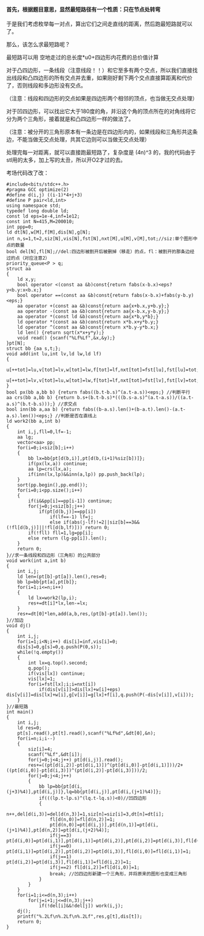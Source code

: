 #### 首先，根据题目意思，显然最短路径有一个性质：只在节点处转弯

于是我们考虑枚举每一对点，算出它们之间走直线的距离，然后跑最短路就可以了。

那么，该怎么求最短路呢？

最短路可以用 空地走过的总长度*u0+四边形内花费的总价值计算

对于凸四边形，一条线段（注意线段！！）和它至多有两个交点，所以我们直接找出线段和凸四边形的所有交点并去重，如果刚好剩下两个交点直接算距离和代价了，否则线段和多边形没有交点。

（注意：线段和四边形的交点如果是四边形两个相邻的顶点，也当做无交点处理）

对于凹四边形，可以找出它大于180度的角，并沿这个角的顶点所在的对角线将它分为两个三角形，接着就是和凸四边形一样的做法了。

（注意：被分开的三角形原本有一条边是在四边形内的，如果线段和三角形共这条边，不能当做无交点处理，共其它边则可以当做无交点处理）

处理完每一对距离，就可以直接跑最短路了，复杂度是 (4n)^3 的，我的代码由于stl用的太多，加上写的太丑，所以开O2才过的去。

考场代码改了改：

    
    
    #include<bits/stdc++.h>
    #pragma GCC optimize(2)
    #define d(i,j) ((i-1)*4+j+3)
    #define P pair<ld,int>
    using namespace std;
    typedef long double ld;
    const ld eps=1e-4,inf=1e12;
    const int N=415,M=200010;
    int ppp=0;
    ld dt[N],w[M],f[M],dis[N],g[N];
    int n,s=1,t=2,siz[N],vis[N],fst[N],nxt[M],u[M],v[M],tot;//siz:单个图形中点的数量 
    bool del[N],fl[N];//del:四边形被割开后被删掉（移走）的点，fl：被割开的那条边经过的点（对应注意2） 
    priority_queue<P > q;
    struct aa
    {
    	ld x,y;
    	bool operator <(const aa &b)const{return fabs(x-b.x)<eps? y<b.y:x<b.x;}
    	bool operator ==(const aa &b)const{return fabs(x-b.x)+fabs(y-b.y)<eps;}
    	aa operator +(const aa &b)const{return aa{x+b.x,y+b.y};}
    	aa operator -(const aa &b)const{return aa{x-b.x,y-b.y};}
    	aa operator *(const ld &b)const{return aa{x*b,y*b};}
    	ld operator *(const aa &b)const{return x*b.x+y*b.y;}
    	ld operator ^(const aa &b)const{return x*b.y-y*b.x;}
    	ld len() {return sqrt(x*x+y*y);}
    	void read() {scanf("%Lf%Lf",&x,&y);}
    }pt[N];
    struct bb {aa s,t;};
    void add(int lu,int lv,ld lw,ld lf)
    {
    	u[++tot]=lu,v[tot]=lv,w[tot]=lw,f[tot]=lf,nxt[tot]=fst[lu],fst[lu]=tot;
    	u[++tot]=lv,v[tot]=lu,w[tot]=lw,f[tot]=lf,nxt[tot]=fst[lv],fst[lv]=tot;
    }
    bool px(bb a,bb b) {return fabs((b.t-b.s)^(a.t-a.s))<eps;} //判断平行 
    aa crs(bb a,bb b) {return b.s+(b.t-b.s)*(((b.s-a.s)^(a.t-a.s))/((a.t-a.s)^(b.t-b.s)));} //求交点 
    bool inn(bb a,aa b) {return fabs((b-a.s).len()+(b-a.t).len()-(a.t-a.s).len())<eps;} //判断是否在直线上 
    ld work2(bb a,int b)
    {
    	int i,j,fll=0,lf=-1;
    	aa lg;
    	vector<aa> pp;
    	for(i=0;i<siz[b];i++)
    	{
    		bb lx=bb{pt[d(b,i)],pt[d(b,(i+1)%siz[b])]};
    		if(px(lx,a)) continue;
    		aa lp=crs(lx,a);
    		if(inn(lx,lp)&&inn(a,lp)) pp.push_back(lp);
    	}
    	sort(pp.begin(),pp.end());
    	for(i=0;i<pp.size();i++)
    	{
    		if(i&&pp[i]==pp[i-1]) continue;
    		for(j=0;j<siz[b];j++)
    			if(pt[d(b,j)]==pp[i])
    				if(lf==-1) lf=j;
    				else if(abs(j-lf)!=2||siz[b]==3&&(!fl[d(b,j)]||!fl[d(b,lf)])) return 0;
    		if(!fll) fll=1,lg=pp[i];
    		else return (lg-pp[i]).len();
    	}
    	return 0;
    }//求一条线段和四边形（三角形）的公共部分 
    void work(int a,int b)
    {
    	int i,j;
    	ld len=(pt[b]-pt[a]).len(),res=0;
    	bb lp=bb{pt[a],pt[b]};
    	for(i=1;i<=n;i++)
    	{
    		ld lx=work2(lp,i);
    		res+=dt[i]*lx,len-=lx;
    	}
    	res+=dt[0]*len,add(a,b,res,(pt[b]-pt[a]).len());
    }//加边 
    void dj()
    {
    	int i,j;
    	for(i=1;i<N;i++) dis[i]=inf,vis[i]=0;
    	dis[s]=0,g[s]=0,q.push(P(0,s));
    	while(!q.empty())
    	{
    		int lx=q.top().second;
    		q.pop();
    		if(vis[lx]) continue;
    		vis[lx]=1;
    		for(i=fst[lx];i;i=nxt[i])
    			if(dis[v[i]]>dis[lx]+w[i]+eps) dis[v[i]]=dis[lx]+w[i],g[v[i]]=g[lx]+f[i],q.push(P(-dis[v[i]],v[i]));
    	}
    }//最短路 
    int main()
    {
    	int i,j;
    	ld res=0;
    	pt[s].read(),pt[t].read(),scanf("%Lf%d",&dt[0],&n);
    	for(i=n;i;i--)
    	{
    		siz[i]=4;
    		scanf("%Lf",&dt[i]);
    		for(j=0;j<4;j++) pt[d(i,j)].read();
    		res+=((pt[d(i,2)]-pt[d(i,1)])^(pt[d(i,0)]-pt[d(i,1)]))/2+((pt[d(i,0)]-pt[d(i,3)])^(pt[d(i,2)]-pt[d(i,3)]))/2;
    		for(j=0;j<4;j++)
    		{
    			bb lp=bb{pt[d(i,(j+3)%4)],pt[d(i,j)]},lq=bb{pt[d(i,j)],pt[d(i,(j+1)%4)]};
    			if(((lp.t-lp.s)^(lq.t-lq.s))<0)//凹四边形 
    			{
    				n++,del[d(i,3)]=del[d(n,3)]=1,siz[n]=siz[i]=3,dt[n]=dt[i];
    				fl[d(n,0)]=fl[d(n,2)]=1;
    				pt[d(n,0)]=pt[d(i,j)],pt[d(n,1)]=pt[d(i,(j+1)%4)],pt[d(n,2)]=pt[d(i,(j+2)%4)];
    				if(j==3) pt[d(i,0)]=pt[d(i,1)],pt[d(i,1)]=pt[d(i,2)],pt[d(i,2)]=pt[d(i,3)],fl[d(i,0)]=fl[d(i,2)]=1;
    				if(j==0) pt[d(i,1)]=pt[d(i,2)],pt[d(i,2)]=pt[d(i,3)],fl[d(i,0)]=fl[d(i,1)]=1;
    				if(j==1) pt[d(i,2)]=pt[d(i,3)],fl[d(i,1)]=fl[d(i,2)]=1;
    				if(j==2) fl[d(i,2)]=fl[d(i,0)]=1;
    				break; //凹四边形新建一个三角形，并将原来的图形也变成三角形 
    			}
    		}
    	}
    	for(i=1;i<=d(n,3);i++)
    		for(j=i+1;j<=d(n,3);j++)
    			if(!del[i]&&!del[j]) work(i,j);
    	dj();
    	printf("%.2Lf\n%.2Lf\n%.2Lf",res,g[t],dis[t]);
    	return 0;
    }
    

